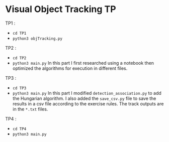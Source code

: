 # Visual Object Tracking TP
TP1 :
- `cd TP1`
- `python3 objTracking.py`

TP2 :
- `cd TP2`
- `python3 main.py`
In this part I first researched using a notebook then optimized the algorithms for execution in different files.

TP3 :
- `cd TP3`
- `python3 main.py`
In this part I modified `detection_association.py` to add the Hungarian algorithm. I also added the `save_csv.py` file to save the results in a csv file according to the exercise rules.
The track outputs are in the `*.txt` files.

TP4 :
- `cd TP4`
- `python3 main.py`
